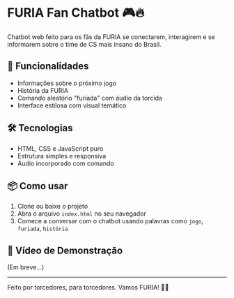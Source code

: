# FURIA Fan Chatbot 🎮🔥

Chatbot web feito para os fãs da FURIA se conectarem, interagirem e se informarem sobre o time de CS mais insano do Brasil.

## 🚀 Funcionalidades

- Informações sobre o próximo jogo
- História da FURIA
- Comando aleatório "furiada" com áudio da torcida
- Interface estilosa com visual temático

## 🛠 Tecnologias

- HTML, CSS e JavaScript puro
- Estrutura simples e responsiva
- Áudio incorporado com comando

## 📦 Como usar

1. Clone ou baixe o projeto
2. Abra o arquivo `index.html` no seu navegador
3. Comece a conversar com o chatbot usando palavras como `jogo`, `furiada`, `história`

## 🎥 Vídeo de Demonstração

(Em breve...)

---

Feito por torcedores, para torcedores. Vamos FURIA! 🐆🔥